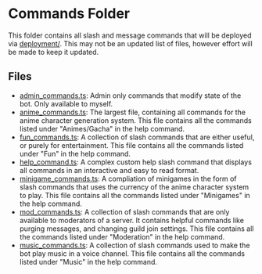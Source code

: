 # Commands Folder
This folder contains all slash and message commands that will be deployed via [deployment/](../deployment). This may not be an updated list of files, however effort will be made to keep it updated.

## Files
- [admin_commands.ts](admin_commands.ts): Admin only commands that modify state of the bot. Only available to myself.
- [anime_commands.ts](anime_commands.ts): The largest file, containing all commands for the anime character generation system. This file contains all the commands listed under "Animes/Gacha" in the help command.
- [fun_commands.ts](fun_commands.ts): A collection of slash commands that are either useful, or purely for entertainment. This file contains all the commands listed under "Fun" in the help command.
- [help_command.ts](help_command.ts): A complex custom help slash command that displays all commands in an interactive and easy to read format.
- [minigame_commands.ts](minigame_commands.ts): A compliation of minigames in the form of slash commands that uses the currency of the anime character system to play. This file contains all the commands listed under "Minigames" in the help command.
- [mod_commands.ts](mod_commands.ts): A collection of slash commands that are only available to moderators of a server. It contains helpful commands like purging messages, and changing guild join settings. This file contains all the commands listed under "Moderation" in the help command.
- [music_commands.ts](music_commands.ts): A collection of slash commands used to make the bot play music in a voice channel. This file contains all the commands listed under "Music" in the help command.
